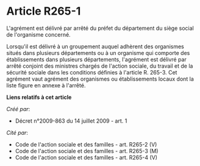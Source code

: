 # Article R265-1

L'agrément est délivré par arrêté du préfet du département du siège social de l'organisme concerné. 

Lorsqu'il est délivré à un groupement auquel adhèrent des organismes situés dans plusieurs départements ou à un organisme qui
comporte des établissements dans plusieurs départements, l'agrément est délivré par arrêté conjoint des ministres chargés de
l'action sociale, du travail et de la sécurité sociale dans les conditions définies à l'article R. 265-3. Cet agrément vaut
agrément des organismes ou établissements locaux dont la liste figure en annexe à l'arrêté.

**Liens relatifs à cet article**

_Créé par_:

  - Décret n°2009-863 du 14 juillet 2009 - art. 1

_Cité par_:

  - Code de l'action sociale et des familles - art. R265-2 (V)
  - Code de l'action sociale et des familles - art. R265-3 (M)
  - Code de l'action sociale et des familles - art. R265-4 (V)
